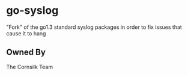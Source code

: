 go-syslog
=========

"Fork" of the go1.3 standard syslog packages in order to fix issues that cause it to hang

Owned By
--------
The Cornsilk Team
